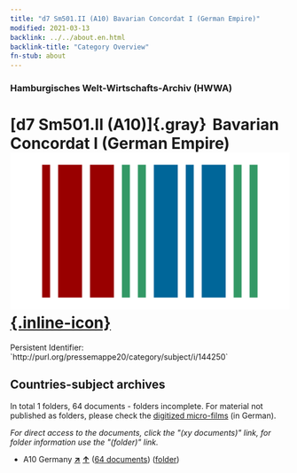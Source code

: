 ```yaml
---
title: "d7 Sm501.II (A10) Bavarian Concordat I (German Empire)"
modified: 2021-03-13
backlink: ../../about.en.html
backlink-title: "Category Overview"
fn-stub: about
---
```


### Hamburgisches Welt-Wirtschafts-Archiv (HWWA)

# [d7 Sm501.II (A10)]{.gray}&#8201; Bavarian Concordat I (German Empire) &#160; [![Wikidata](/images/Wikidata-logo.svg "Wikidata"){.inline-icon}](http://www.wikidata.org/entity/Q104699277)

<div class="hint">Persistent Identifier: `http://purl.org/pressemappe20/category/subject/i/144250`</div>







## Countries-subject archives





In total 1 folders, 64 documents - folders incomplete.
For material not published as folders, please check the [digitized micro-films](/film/h1_sh.de.html) (in German).

_For direct access to the documents, click the "(xy documents)" link, for folder information use the "(folder)" link._


- A10 Germany [**&nearr;**](../../../geo/i/126128/about.en.html "Germany (all folders)") [**&uarr;**](../../../geo/about.en.html#A10 "Country category system") (<a href="https://pm20.zbw.eu/iiifview/folder/sh/126128,144250" title="about: Germany : Bavarian Concordat I (German Empire)" target="_blank">64 documents</a>) ([folder](../../../../folder/sh/1261xx/126128/1442xx/144250/about.en.html))








